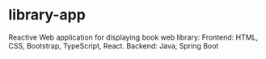 # library-app

Reactive Web application for displaying book web library:
  Frontend: HTML, CSS, Bootstrap, TypeScript, React. 
  Backend: Java, Spring Boot
